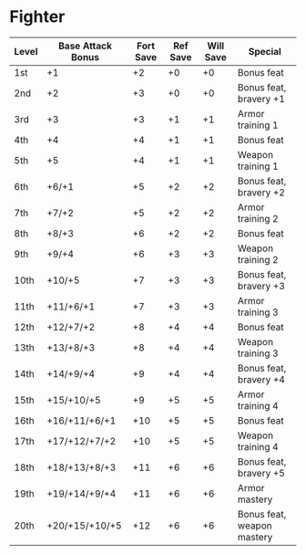 # Fighter
| Level | Base Attack Bonus | Fort Save | Ref Save | Will Save | Special                    |
|-------|-------------------|-----------|----------|-----------|----------------------------|
| 1st   | +1                | +2        | +0       | +0        | Bonus feat                 |
| 2nd   | +2                | +3        | +0       | +0        | Bonus feat, bravery +1     |
| 3rd   | +3                | +3        | +1       | +1        | Armor training 1           |
| 4th   | +4                | +4        | +1       | +1        | Bonus feat                 |
| 5th   | +5                | +4        | +1       | +1        | Weapon training 1          |
| 6th   | +6/+1             | +5        | +2       | +2        | Bonus feat, bravery +2     |
| 7th   | +7/+2             | +5        | +2       | +2        | Armor training 2           |
| 8th   | +8/+3             | +6        | +2       | +2        | Bonus feat                 |
| 9th   | +9/+4             | +6        | +3       | +3        | Weapon training 2          |
| 10th  | +10/+5            | +7        | +3       | +3        | Bonus feat, bravery +3     |
| 11th  | +11/+6/+1         | +7        | +3       | +3        | Armor training 3           |
| 12th  | +12/+7/+2         | +8        | +4       | +4        | Bonus feat                 |
| 13th  | +13/+8/+3         | +8        | +4       | +4        | Weapon training 3          |
| 14th  | +14/+9/+4         | +9        | +4       | +4        | Bonus feat, bravery +4     |
| 15th  | +15/+10/+5        | +9        | +5       | +5        | Armor training 4           |
| 16th  | +16/+11/+6/+1     | +10       | +5       | +5        | Bonus feat                 |
| 17th  | +17/+12/+7/+2     | +10       | +5       | +5        | Weapon training 4          |
| 18th  | +18/+13/+8/+3     | +11       | +6       | +6        | Bonus feat, bravery +5     |
| 19th  | +19/+14/+9/+4     | +11       | +6       | +6        | Armor mastery              |
| 20th  | +20/+15/+10/+5    | +12       | +6       | +6        | Bonus feat, weapon mastery |
